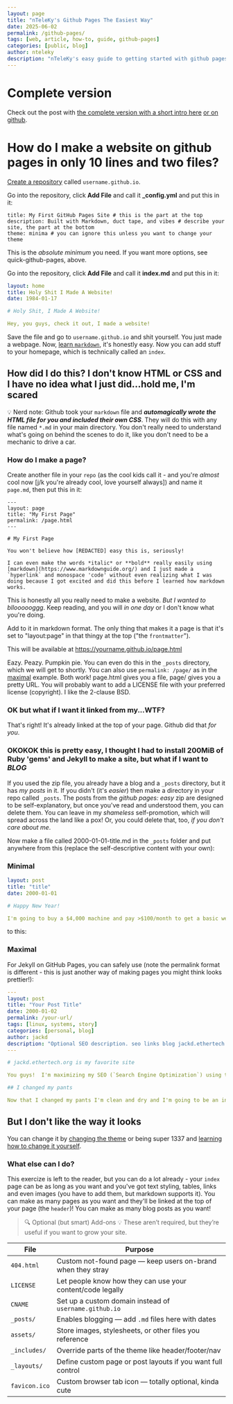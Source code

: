 ```yaml
---
layout: page
title: "nTeleKy's Github Pages The Easiest Way"
date: 2025-06-02
permalink: /github-pages/
tags: [web, article, how-to, guide, github-pages]
categories: [public, blog]
author: nteleky
description: "nTeleKy's easy guide to getting started with github pages how to set up github pages the easy way SEO"
---
```


# Complete version

Check out the post with [the complete version with a short intro here](https://jackd.ethertech.org/quick-github-pages.html) [or on github](https://github.com/jack-driscoll/quick-github-pages).

# How do I make a website on github pages in only 10 lines and two files?

[Create a repository](https://docs.github.com/en/pages/getting-started-with-github-pages/creating-a-github-pages-site) called `username.github.io`.  

Go into the repository, click **Add File** and call it **_config.yml** and put this in it:

```
title: My First GitHub Pages Site # this is the part at the top
description: Built with Markdown, duct tape, and vibes # describe your site, the part at the bottom
theme: minima # you can ignore this unless you want to change your theme
```
This is the *absolute minimum* you need.  If you want more options, see quick-github-pages, above.

Go into the repository, click **Add File** and call it **index.md** and put this in it:

```yaml
layout: home
title: Holy Shit I Made A Website!
date: 1984-01-17

# Holy Shit, I Made A Website!

Hey, you guys, check it out, I made a website!
```

Save the file and go to `username.github.io` and shit yourself.  You just made a webpage.  Now, [learn `markdown`](https://www.markdownguide.org/), it's honestly easy.  Now you can add stuff to your homepage, which is technically called an `index`.

## How did I do this?  I don't know HTML or CSS and I have no idea what I just did...hold me, I'm scared

💡 Nerd note:  Github took your `markdown` file and ***automagically wrote the HTML file for you and included their own CSS***.  They will do this with any file named `*.md` in your main directory.  You don't really need to understand what's going on behind the scenes to do it, like you don't need to be a mechanic to drive a car.

### How do I make a page?

Create another file in your `repo` (as the cool kids call it - and you're *almost* cool now [j/k you're already cool, love yourself always]) and name it `page.md`, then put this in it:

```
---
layout: page
title: "My First Page"
permalink: /page.html
---

# My First Page

You won't believe how [REDACTED] easy this is, seriously!

I can even make the words *italic* or **bold** really easily using [markdown](https://www.markdownguide.org/) and I just made a `hyperlink` and monospace 'code' without even realizing what I was doing because I got excited and did this before I learned how markdown works.
```

This is honestly all you really need to make a website.  *But I wanted to blloooooggg*.  Keep reading, and you will *in one day* or I don't know what you're doing.

Add to it in markdown format.  The only thing that makes it a page is that it's
set to "layout:page" in that thingy at the top ("the `frontmatter`").

This will be available at https://yourname.github.io/page.html

Eazy.  Peazy.  Pumpkin pie.  You can even do this in the `_posts` directory, which we will get to shortly. You can also use `permalink: /page/` as in the [maximal](#maximal) example. Both work! page.html gives you a file, page/ gives you a pretty URL.  You will probably want to add a LICENSE file with your preferred license (copyright).  I like the 2-clause BSD.

### OK but what if I want it linked from my...WTF?

That's right! It's already linked at the top of your page.  Github did that *for you*.

### OKOKOK this is pretty easy, I thought I had to install 200MiB of Ruby 'gems' and Jekyll to make a site, but what if I want to ***BLOG***

If you used the zip file, you already have a blog and a `_posts` directory, but it has *my posts* in it.  If you didn't (it's *easier*) then make a directory in your repo called `_posts`.  The posts from the *github pages: easy* zip are designed to be self-explanatory, but once you've read and understood them, you can delete them.  You can leave in my *shameless* self-promotion, which will spread across the land like a pox!  Or, you could delete that, too, *if you don't care about me*.

Now make a file called 2000-01-01-title.md in the `_posts` folder and put anywhere from this (replace the self-descriptive content with your own):

### Minimal

```yaml
layout: post
title: "title"
date: 2000-01-01

# Happy New Year!

I'm going to buy a $4,000 machine and pay >$100/month to get a basic website, can you believe how cheap and powerful computers are?
```
to this:

### Maximal

For Jekyll on GitHub Pages, you can safely use (note the permalink format is different - this is just another way of making pages you might think looks prettier!):

```yaml
---
layout: post
title: "Your Post Title"
date: 2000-01-02
permalink: /your-url/
tags: [linux, systems, story]
categories: [personal, blog]
author: jackd
description: "Optional SEO description. seo links blog jackd.ethertech.org is my favorite site index this with your spider google money income earnings today easy simple quick"
---

# jackd.ethertech.org is my favorite site

You guys!  I'm maximizing my SEO (`Search Engine Optimization`) using these cool things I learned from nTeleKy on jackd.ethertech.org - it's so easy I need to change my pants.  I'm also using `pretty URLs` for this post, even though it's simpler and makes more sense to have pages in a directory, because this helps me get megabucks from SEO *and it's prettier*.  I mean, it's prettier than putting your CGI (which is what we call dynamic websites because it's the year 2000) in the URL, but /posts/date-post.html or just /date-post.html is more intuitive and that's what my favorite blogger uses.  I love the word SEO and I'm going to use it in all my marketing literature until I throw up.  What's linux?

## I changed my pants

Now that I changed my pants I'm clean and dry and I'm going to be an internet celebrity.  Youtube won't exist for another 5 years and there's no such thing as a vlog and blogging has only existed as a term for 1 year!  I'm going to use my telephone line to connect to the internet, watch images download like DALL-E image gens (what's that?) and check out my www site in cyber!
```

## But I don't like the way it looks

You can change it by [changing the theme](https://docs.github.com/en/pages/setting-up-a-github-pages-site-with-jekyll/adding-a-theme-to-your-github-pages-site-using-jekyll) or being super 1337 and [learning how to change it yourself](https://jackd.ethertech.org/2025-07-04-github-pages-diy.html).

### What else can I do?

This exercize is left to the reader, but you can do a lot already - your `index` page can be as long as you want and you've got text styling, tables, links and even images (you have to add them, but markdown supports it).  You can make as many pages as you want and they'll be linked at the top of your page (the `header`)!  You can make as many blog posts as you want!

> 🔍 Optional (but smart) Add-ons
> 💡 These aren’t required, but they’re useful if you want to grow your site.

| File          | Purpose                                                   |
|---------------|-----------------------------------------------------------|
| `404.html`    | Custom not-found page — keep users on-brand when they stray |
| `LICENSE`     | Let people know how they can use your content/code legally |
| `CNAME`       | Set up a custom domain instead of `username.github.io`     |
| `_posts/`     | Enables blogging — add `.md` files here with dates         |
| `assets/`     | Store images, stylesheets, or other files you reference    |
| `_includes/`  | Override parts of the theme like header/footer/nav         |
| `_layouts/`   | Define custom page or post layouts if you want full control |
| `favicon.ico` | Custom browser tab icon — totally optional, kinda cute     |